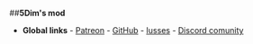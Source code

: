 ##**5Dim's mod**

- **Global links**
             - [Patreon](https://www.patreon.com/5Dim)
             - [GitHub](https://github.com/McGuten/5DimsFactorioMods)
             - [Iusses](https://github.com/McGuten/5DimsFactorioMods/issues)
             - [Discord comunity](https://discord.gg/CTEMFd9)
